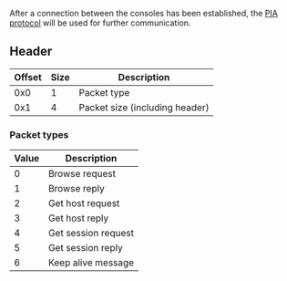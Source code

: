 After a connection between the consoles has been established, the [PIA protocol](PIA-Protocol) will be used for further communication.

## Header
| Offset | Size | Description |
| --- | --- | --- |
| 0x0 | 1 | Packet type |
| 0x1 | 4 | Packet size (including header) |

### Packet types
| Value | Description |
| --- | --- |
| 0 | Browse request |
| 1 | Browse reply |
| 2 | Get host request |
| 3 | Get host reply |
| 4 | Get session request |
| 5 | Get session reply |
| 6 | Keep alive message |